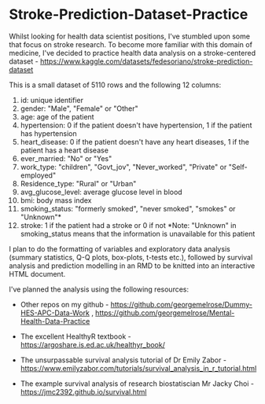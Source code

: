 # Stroke-Prediction-Dataset-Practice
Whilst looking for health data scientist positions, I've stumbled upon some that focus on stroke research. To become more familiar with this domain of medicine, I've decided to practice health data analysis on a stroke-centered dataset - https://www.kaggle.com/datasets/fedesoriano/stroke-prediction-dataset

This is a small dataset of 5110 rows and the following 12 columns:
1) id: unique identifier
2) gender: "Male", "Female" or "Other"
3) age: age of the patient
4) hypertension: 0 if the patient doesn't have hypertension, 1 if the patient has hypertension
5) heart_disease: 0 if the patient doesn't have any heart diseases, 1 if the patient has a heart disease
6) ever_married: "No" or "Yes"
7) work_type: "children", "Govt_jov", "Never_worked", "Private" or "Self-employed"
8) Residence_type: "Rural" or "Urban"
9) avg_glucose_level: average glucose level in blood
10) bmi: body mass index
11) smoking_status: "formerly smoked", "never smoked", "smokes" or "Unknown"*
12) stroke: 1 if the patient had a stroke or 0 if not
*Note: "Unknown" in smoking_status means that the information is unavailable for this patient

I plan to do the formatting of variables and exploratory data analysis (summary statistics, Q-Q plots, box-plots, t-tests etc.), followed by survival analysis and prediction modelling in an RMD to be knitted into an interactive HTML document. 

I've planned the analysis using the following resources:

* Other repos on my github - https://github.com/georgemelrose/Dummy-HES-APC-Data-Work , https://github.com/georgemelrose/Mental-Health-Data-Practice
  
* The excellent HealthyR textbook - https://argoshare.is.ed.ac.uk/healthyr_book/

* The unsurpassable survival analysis tutorial of Dr Emily Zabor - https://www.emilyzabor.com/tutorials/survival_analysis_in_r_tutorial.html
  
* The example survival analysis of research biostatiscian Mr Jacky Choi - https://jmc2392.github.io/survival.html
